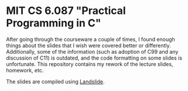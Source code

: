 # MIT CS 6.087 "Practical Programming in C"

After going through the courseware a couple of times, I found enough things
about the slides that I wish were covered better or differently. Additionally,
some of the information (such as adoption of C99 and any discussion of C11) is
outdated, and the code formatting on some slides is unfortunate. This
repository contains my rework of the lecture slides, homework, etc.

The slides are compiled using [Landslide][1].

[1]: https://github.com/adamzap/landslide "Landslide slideshow generator"

